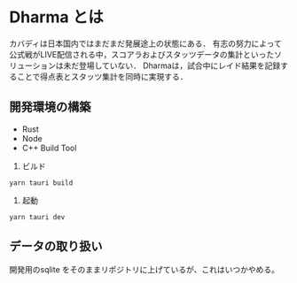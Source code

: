 # Dharma とは

カバディは日本国内ではまだまだ発展途上の状態にある．
有志の努力によって公式戦がLIVE配信される中，スコアラおよびスタッツデータの集計といったソリューションは未だ登場していない．
Dharmaは，試合中にレイド結果を記録することで得点表とスタッツ集計を同時に実現する．

## 開発環境の構築

- Rust
- Node
- C++ Build Tool

1. ビルド

`yarn tauri build`

1. 起動

`yarn tauri dev`

## データの取り扱い

開発用のsqlite をそのままリポジトリに上げているが、これはいつかやめる。
